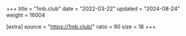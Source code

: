 +++
title = "1mb.club"
date = "2022-03-22"
updated = "2024-08-24"
weight = 16004

[extra]
source = "https://1mb.club/"
ratio = 90
size = 16
+++

